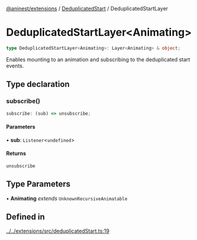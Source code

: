 [@aninest/extensions](../../index.md) / [DeduplicatedStart](../index.md) / DeduplicatedStartLayer

# DeduplicatedStartLayer\<Animating\>

```ts
type DeduplicatedStartLayer<Animating>: Layer<Animating> & object;
```

Enables mounting to an animation and subscribing to the deduplicated start
events.

## Type declaration

### subscribe()

```ts
subscribe: (sub) => unsubscribe;
```

#### Parameters

• **sub**: `Listener`\<`undefined`\>

#### Returns

`unsubscribe`

## Type Parameters

• **Animating** *extends* `UnknownRecursiveAnimatable`

## Defined in

[../../extensions/src/deduplicatedStart.ts:19](https://github.com/zphrs/aninest/blob/efdac3830228dc951d7e8e69ab0c7db89aa8723f/extensions/src/deduplicatedStart.ts#L19)
